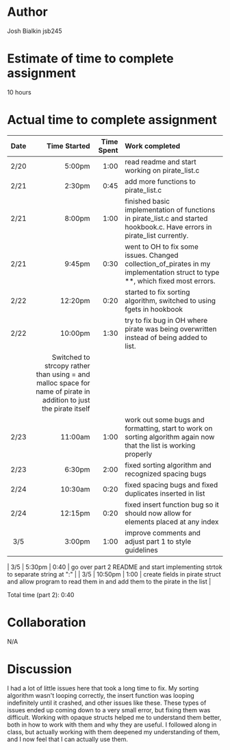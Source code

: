 # Author
Josh Bialkin 
jsb245

# Estimate of time to complete assignment
10 hours

# Actual time to complete assignment
| Date | Time Started | Time Spent | Work completed |
| :--: | -----------: | ---------: | :------------- |
| 2/20 |       5:00pm |       1:00 | read readme and start working on pirate_list.c |
| 2/21 |       2:30pm |       0:45 | add more functions to pirate_list.c |
| 2/21 |       8:00pm |       1:00 | finished basic implementation of functions in pirate_list.c and started hookbook.c. Have errors in pirate_list currently. |
| 2/21 |       9:45pm |       0:30 | went to OH to fix some issues. Changed collection_of_pirates in my implementation struct to type **, which fixed most errors. |
| 2/22 |      12:20pm |       0:20 | started to fix sorting algorithm, switched to using fgets in hookbook |
| 2/22 |      10:00pm |       1:30 | try to fix bug in OH where pirate was being overwritten instead of being added to list. 
                                   | Switched to strcopy rather than using = and malloc space for name of pirate in addition to just the pirate itself |
| 2/23 |      11:00am |       1:00 | work out some bugs and formatting, start to work on sorting algorithm again now that the list is working properly |
| 2/23 |       6:30pm |       2:00 | fixed sorting algorithm and recognized spacing bugs |
| 2/24 |      10:30am |       0:20 | fixed spacing bugs and fixed duplicates inserted in list |
| 2/24 |      12:15pm |       0:20 | fixed insert function bug so it should now allow for elements placed at any index |
| 3/5  |       3:00pm |       1:00 | improve comments and adjust part 1 to style guidelines |

| 3/5  |       5:30pm |       0:40 | go over part 2 README and start implementing strtok to separate string at ":" |
| 3/5  |      10:50pm |       1:00 | create fields in pirate struct and allow program to read them in and add them to the pirate in the list |

Total time (part 2): 0:40

# Collaboration
N/A

# Discussion
I had a lot of little issues here that took a long time to fix. My sorting algorithm wasn't looping correctly, the insert function was looping indefinitely until it crashed, and other issues like these. These types
of issues ended up coming down to a very small error, but fixing them was difficult. Working with opaque structs helped me to understand them better, both in how to work with them and why they are useful. I followed
along in class, but actually working with them deepened my understanding of them, and I now feel that I can actually use them.